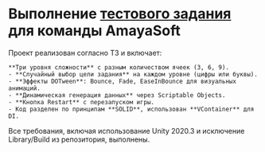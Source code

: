 # Выполнение [тестового задания](https://drive.google.com/drive/folders/1dy2RwLI_7m0a6Rs2dMJZ4HYpYGVty2uy) для команды AmayaSoft

Проект реализован согласно ТЗ и включает:

	**Три уровня сложности** с разным количеством ячеек (3, 6, 9).
	- **Случайный выбор цели задания** на каждом уровне (цифры или буквы).
	- **Эффекты DOTween**: Bounce, Fade, EaseInBounce для визуальных анимаций.
	- **Динамическая генерация данных** через Scriptable Objects.
	- **Кнопка Restart** с перезапуском игры.
	- Код разделен по принципам **SOLID**, использован **VContainer** для DI.

Все требования, включая использование Unity 2020.3 и исключение Library/Build из репозитория, выполнены.
